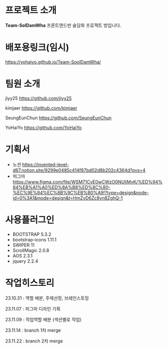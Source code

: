 # 프로젝트 소개
**Team-SolDamWha**
프론트엔드반 술담화 프로젝트 방입니다.

# 배포용링크(임시)
https://yohaiyo.github.io/Team-SoolDamWha/

# 팀원 소개

jiyy25
https://github.com/jiyy25

kimjaer
https://github.com/kimjaer

SeungEunChun
https://github.com/SeungEunChun

YoHaiYo
https://github.com/YoHaiYo

# 기획서 
- 노션
https://invented-level-d67.notion.site/9299e0485c414f87bd02d8b202c4364d?pvs=4
- 피그마
https://www.figma.com/file/WSM71CyE0wCWzO0NUIjMvK/%ED%94%84%EB%A1%A0%ED%8A%B8%ED%8C%80-%EC%9E%84%EC%8B%9C%EB%B0%A9!?type=design&node-id=0%3A1&mode=design&t=HmZvD6Zc8vn8ZghQ-1 


# 사용플러그인
- BOOTSTRAP 5.3.2
- bootstrap-icons 1.11.1
- SWIPER 11
- ScrollMagic 2.0.8
- AOS 2.3.1
- jquery 2.2.4


# 작업히스토리
23.10.31 : 역할 배분, 주제선정, 브레인스토밍

23.11.07 : 피그마 디자인 기획

23.11.09 : 작업역할 배분 (섹션별로 작업)

23.11.14 : branch 1차 merge

23.11.22 : branch 2차 merge